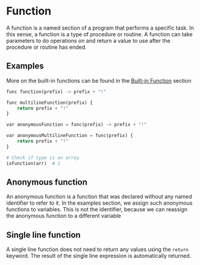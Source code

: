 # Function
A function is a named section of a program that performs a specific task.
In this sense, a function is a type of procedure or routine.
A function can take parameters to do operations on and return a value to use after the procedure or routine has ended.


## Examples
More on the built-in functions can be found in the [Built-in Function]() section
```python
func function(prefix) -> prefix + "!"

func multilineFunction(prefix) {
    return prefix + "!"
} 

var anonymousFunction = func(prefix) -> prefix + "!"

var anonymousMultilineFunction = func(prefix) {
    return prefix + "!"
} 

# Check if type is an array
isFunction(arr)  # 1
```

## Anonymous function
An anonymous function is a function that was declared without any named identifier to refer to it.
In the examples section, we assign such anonymous functions to variables.
This is not the identifier, because we can reassign the anonymous function to a different variable

## Single line function
A single line function does not need to return any values using the `return` keyword.
The result of the single line expression is automatically returned.
